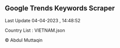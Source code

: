 

## Google Trends Keywords Scraper 
 
Last Update 04-04-2023 , 14:48:52

Country List :
VIETNAM.json



© Abdul Muttaqin 
